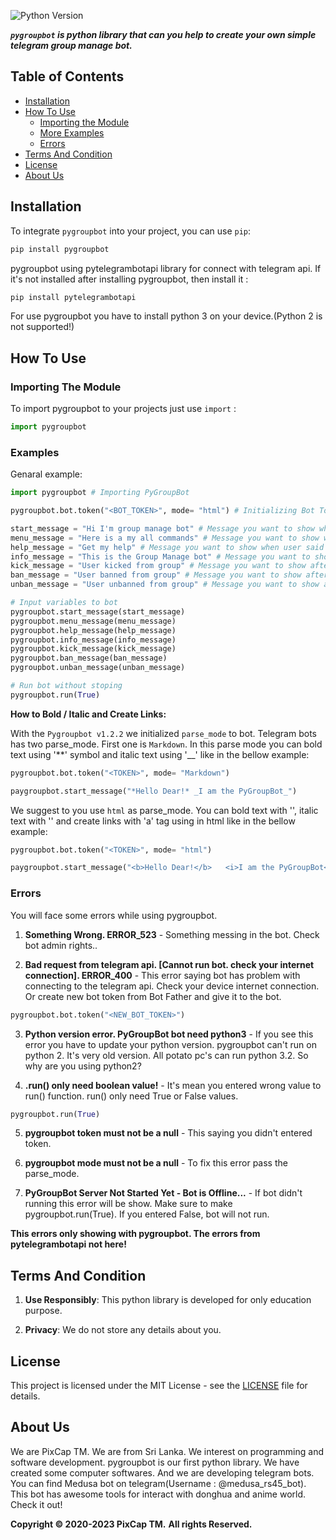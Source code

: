 
![Python Version](https://img.shields.io/badge/python-3.5-blue.svg)

**_`pygroupbot` is python library that can you help to create your own simple telegram group manage bot._**

## Table of Contents

- [Installation](#installation)
- [How To Use](#how-to-use)
  - [Importing the Module](#importing-the-module)
  - [More Examples](#examples)
  - [Errors](#errors)
- [Terms And Condition](#terms-and-condition)
- [License](#license)
- [About Us](#about-us)

## Installation

To integrate `pygroupbot` into your project, you can use `pip`:

```bash
pip install pygroupbot
```

pygroupbot using pytelegrambotapi library for connect with telegram api. If it's not installed after installing pygroupbot, then install it :

```bash
pip install pytelegrambotapi
```

For use pygroupbot you have to install python 3 on your device.(Python 2 is not supported!)

## How To Use

### Importing The Module

To import pygroupbot to your projects just use `import` :

```python
import pygroupbot
```

### Examples

Genaral example:

```python
import pygroupbot # Importing PyGroupBot

pygroupbot.bot.token("<BOT_TOKEN>", mode= "html") # Initializing Bot Token and parse_mode. Also you can use 'Markdown' to parse_mode

start_message = "Hi I'm group manage bot" # Message you want to show when user said /start
menu_message = "Here is a my all commands" # Message you want to show when user said /menu
help_message = "Get my help" # Message you want to show when user said /help
info_message = "This is the Group Manage bot" # Message you want to show when user said /info
kick_message = "User kicked from group" # Message you want to show after user kick
ban_message = "User banned from group" # Message you want to show after user ban
unban_message = "User unbanned from group" # Message you want to show after  user unban

# Input variables to bot
pygroupbot.start_message(start_message)
pygroupbot.menu_message(menu_message)
pygroupbot.help_message(help_message)
pygroupbot.info_message(info_message)
pygroupbot.kick_message(kick_message)
pygroupbot.ban_message(ban_message)
pygroupbot.unban_message(unban_message)

# Run bot without stoping
pygroupbot.run(True)

```

**How to Bold / Italic and Create Links:**

With the `Pygroupbot v1.2.2` we initialized `parse_mode` to bot. Telegram bots has two parse_mode. First one is `Markdown`. In this parse mode you can bold text using '**' symbol and italic text using '__' like in the bellow example:

```python
pygroupbot.bot.token("<TOKEN>", mode= "Markdown")

paygroupbot.start_message("*Hello Dear!* _I am the PyGroupBot_")
```

We suggest to you use `html` as parse_mode. You can bold text with '<b></b>', italic text with '<i></i>' and create links with 'a' tag using in html like in the bellow example:

```python
pygroupbot.bot.token("<TOKEN>", mode= "html")

paygroupbot.start_message("<b>Hello Dear!</b>   <i>I am the PyGroupBot</i>   <a href='https://github.com/ranujasanmir/pygroupbot'>Go to github</a>")
```

### Errors

You will face some errors while using pygroupbot.

1. **Something Wrong. ERROR_523** - Something messing in the bot. Check bot admin rights..

2. **Bad request from telegram api. [Cannot run bot. check your internet connection]. ERROR_400** - This error saying bot has problem with connecting to the telegram api. Check your device internet connection. Or create new bot token from Bot Father and give it to the bot.

```python
pygroupbot.bot.token("<NEW_BOT_TOKEN>")
```

3. **Python version error. PyGroupBot bot need python3** - If you see this error you have to update your python version. pygroupbot can't run on python 2. It's very old version. All potato pc's can run python 3.2. So why are you using python2?

4. **.run() only need boolean value!** - It's mean you entered wrong value to run() function. run() only need True or False values.

```python
pygroupbot.run(True)
```

5. **pygroupbot token must not be a null** - This saying you didn't entered token.

6. **pygroupbot mode must not be a null** - To fix this error pass the parse_mode.

7. **PyGroupBot Server Not Started Yet - Bot is Offline...** - If bot didn't running this error will be show. Make sure to make pygroupbot.run(True). If you entered False, bot will not run.

**This errors only showing with pygroupbot. The errors from pytelegrambotapi not here!**

## Terms And Condition

1. **Use Responsibly**: This python library is developed for only education purpose.

2. **Privacy**: We do not store any details about you.

## License

This project is licensed under the MIT License - see the [LICENSE](LICENSE) file for details.

## About Us

We are PixCap TM. We are from Sri Lanka. We interest on programming and software development. pygroupbot is our first python library. We have created some computer softwares. And we are developing telegram bots. You can find Medusa bot on telegram(Username : @medusa_rs45_bot). This bot has awesome tools for interact with donghua and anime world. Check it out!

**Copyright © 2020-2023 PixCap TM.**
**All rights Reserved.**

